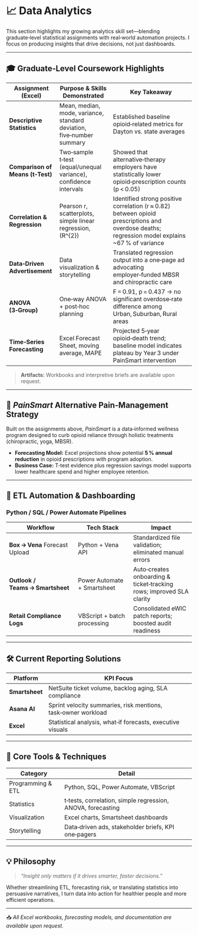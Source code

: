 # 📈 Data Analytics

This section highlights my growing analytics skill set—blending graduate‑level statistical assignments with real‑world automation projects. I focus on producing insights that drive decisions, not just dashboards.

---

## 🎓 Graduate‑Level Coursework Highlights

| Assignment (Excel)                     | Purpose & Skills Demonstrated | Key Takeaway |
|----------------------------------------|-------------------------------|--------------|
| **Descriptive Statistics**             | Mean, median, mode, variance, standard deviation, five‑number summary | Established baseline opioid‑related metrics for Dayton vs. state averages |
| **Comparison of Means (t‑Test)**       | Two‑sample t‑test (equal/unequal variance), confidence intervals | Showed that alternative‑therapy employers have statistically lower opioid‑prescription counts (p < 0.05) |
| **Correlation & Regression**           | Pearson r, scatterplots, simple linear regression, \(R^{2}\) | Identified strong positive correlation (r ≈ 0.82) between opioid prescriptions and overdose deaths; regression model explains ~67 % of variance |
| **Data‑Driven Advertisement**          | Data visualization & storytelling | Translated regression output into a one‑page ad advocating employer‑funded MBSR and chiropractic care |
| **ANOVA (3‑Group)**                    | One‑way ANOVA + post‑hoc planning | F = 0.91, p = 0.437 → no significant overdose‑rate difference among Urban, Suburban, Rural areas |
| **Time‑Series Forecasting**            | Excel Forecast Sheet, moving average, MAPE | Projected 5‑year opioid‑death trend; baseline model indicates plateau by Year 3 under PainSmart intervention |

> **Artifacts:** Workbooks and interpretive briefs are available upon request.

---

## 💊 *PainSmart* Alternative Pain‑Management Strategy

Built on the assignments above, *PainSmart* is a data‑informed wellness program designed to curb opioid reliance through holistic treatments (chiropractic, yoga, MBSR).

- **Forecasting Model:** Excel projections show potential **5 % annual reduction** in opioid prescriptions with program adoption.
- **Business Case:** T‑test evidence plus regression savings model supports lower healthcare spend and higher employee retention.

---

## 🔁 ETL Automation & Dashboarding

### Python / SQL / Power Automate Pipelines

| Workflow                        | Tech Stack                   | Impact |
|---------------------------------|------------------------------|--------|
| **Box → Vena** Forecast Upload  | Python + Vena API            | Standardized file validation; eliminated manual errors |
| **Outlook / Teams → Smartsheet** | Power Automate + Smartsheet  | Auto‑creates onboarding & ticket‑tracking rows; improved SLA clarity |
| **Retail Compliance Logs**      | VBScript + batch processing  | Consolidated eWIC patch reports; boosted audit readiness |

---

## 🛠 Current Reporting Solutions

| Platform          | KPI Focus                                 |
|-------------------|-------------------------------------------|
| **Smartsheet**    | NetSuite ticket volume, backlog aging, SLA compliance |
| **Asana AI**      | Sprint velocity summaries, risk mentions, task‑owner workload |
| **Excel**         | Statistical analysis, what‑if forecasts, executive visuals |

---

## 🧰 Core Tools & Techniques

| Category            | Detail                                             |
|---------------------|----------------------------------------------------|
| Programming & ETL   | Python, SQL, Power Automate, VBScript              |
| Statistics          | t‑tests, correlation, simple regression, ANOVA, forecasting |
| Visualization       | Excel charts, Smartsheet dashboards                |
| Storytelling        | Data‑driven ads, stakeholder briefs, KPI one‑pagers|

---

## 💡 Philosophy

> *“Insight only matters if it drives smarter, faster decisions.”*

Whether streamlining ETL, forecasting risk, or translating statistics into persuasive narratives, I turn data into action for healthier people and more efficient operations.

---

📥 *All Excel workbooks, forecasting models, and documentation are available upon request.*
